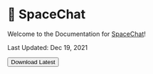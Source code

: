 # :rocket: SpaceChat

Welcome to the Documentation for [SpaceChat](https://github.com/yakovliam-com/spacechat)!

Last Updated: Dec 19, 2021

<a href="https://nightly.link/yakovliam-com/spacechat/workflows/gradle/master/SpaceChat%20Artifacts.zip"
   target="_blank">
    <button> Download Latest
    </button>
</a>




